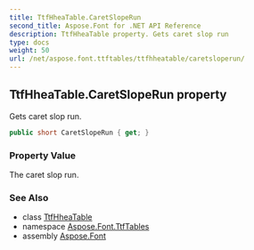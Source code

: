 ```yaml
---
title: TtfHheaTable.CaretSlopeRun
second_title: Aspose.Font for .NET API Reference
description: TtfHheaTable property. Gets caret slop run
type: docs
weight: 50
url: /net/aspose.font.ttftables/ttfhheatable/caretsloperun/
---
```

## TtfHheaTable.CaretSlopeRun property

Gets caret slop run.

```csharp
public short CaretSlopeRun { get; }
```

### Property Value

The caret slop run.

### See Also

* class [TtfHheaTable](../)
* namespace [Aspose.Font.TtfTables](../../ttfhheatable/)
* assembly [Aspose.Font](../../../)


